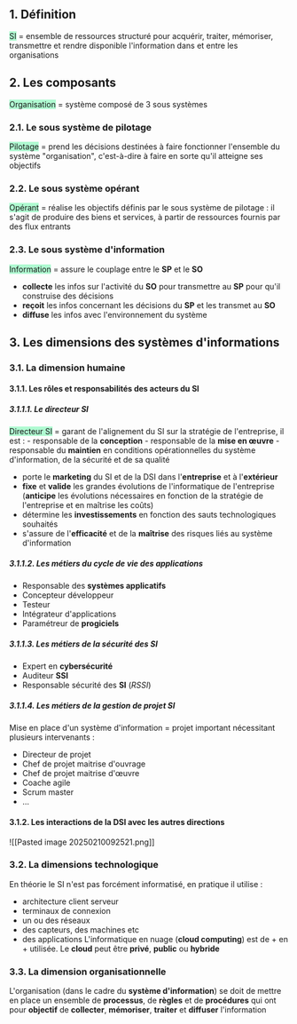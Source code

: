 ## 1. Définition
<span style="background:#affad1">SI</span> = ensemble de ressources structuré pour acquérir, traiter, mémoriser, transmettre et rendre disponible l'information dans et entre les organisations
## 2. Les composants 
<span style="background:#affad1">Organisation</span> = système composé de 3 sous systèmes
### 2.1. Le sous système de pilotage
<span style="background:#affad1">Pilotage</span> = prend les décisions destinées à faire fonctionner l'ensemble du système "organisation", c'est-à-dire à faire en sorte qu'il atteigne ses objectifs
### 2.2. Le sous système opérant
<span style="background:#affad1">Opérant</span> = réalise les objectifs définis par le sous système de pilotage : il s'agit de produire des biens et services, à partir de ressources fournis par des flux entrants
### 2.3. Le sous système d'information
<span style="background:#affad1">Information</span> = assure le couplage entre le **SP** et le **SO**
- **collecte** les infos sur l'activité du **SO** pour transmettre au **SP** pour qu'il construise des décisions
- **reçoit** les infos concernant les décisions du **SP** et les transmet au **SO**
- **diffuse** les infos avec l'environnement du système
## 3. Les dimensions des systèmes d'informations
### 3.1. La dimension humaine
#### 3.1.1. Les rôles et responsabilités des acteurs du SI
##### 3.1.1.1. Le directeur SI
<span style="background:#affad1">Directeur SI</span> = garant de l'alignement du SI sur la stratégie de l'entreprise, il est :
	- responsable de la **conception**
	- responsable de la **mise en œuvre**
	- responsable du **maintien** en conditions opérationnelles du système d'information, de la sécurité et de sa qualité
- porte le **marketing** du SI et de la DSI dans l'**entreprise** et à l'**extérieur**
- **fixe** et **valide** les grandes évolutions de l'informatique de l'entreprise (**anticipe** les évolutions nécessaires en fonction de la stratégie de l'entreprise et en maîtrise les coûts)
- détermine les **investissements** en fonction des sauts technologiques souhaités
- s'assure de l'**efficacité** et de la **maîtrise** des risques liés au système d'information
##### 3.1.1.2. Les métiers du cycle de vie des applications
-  Responsable des **systèmes applicatifs**
- Concepteur développeur
- Testeur
- Intégrateur d'applications
- Paramétreur de **progiciels**
##### 3.1.1.3. Les métiers de la sécurité des SI
- Expert en **cybersécurité**
- Auditeur **SSI**
- Responsable sécurité des **SI** (*RSSI*)
##### 3.1.1.4. Les métiers de la gestion de projet SI
Mise en place d'un système d'information = projet important nécessitant plusieurs intervenants :
- Directeur de projet
- Chef de projet maitrise d'ouvrage
- Chef de projet maitrise d'œuvre
- Coache agile
- Scrum master 
- …
#### 3.1.2. Les interactions de la DSI avec les autres directions
![[Pasted image 20250210092521.png]]
### 3.2. La dimensions technologique
En théorie le SI n'est pas forcément informatisé, en pratique il utilise :
- architecture client serveur
- terminaux de connexion
- un ou des réseaux
- des capteurs, des machines etc
- des applications
L'informatique en nuage (**cloud computing**) est de + en + utilisée. Le **cloud** peut être **privé**, **public** ou **hybride**
### 3.3. La dimension organisationnelle
L'organisation (dans le cadre du **système d'information**) se doit de mettre en place un ensemble de **processus**, de **règles** et de **procédures** qui ont pour **objectif** de **collecter**, **mémoriser**, **traiter** et **diffuser** l'information